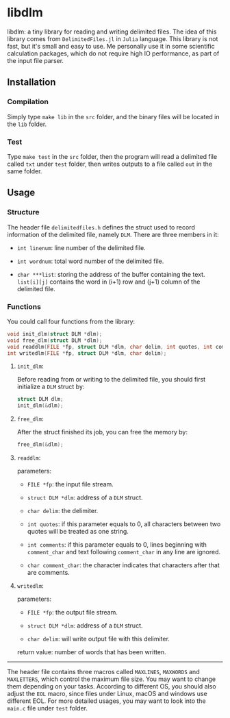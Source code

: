 # libdlm

libdlm: a tiny library for reading and writing delimited files. The idea of this library comes from `DelimitedFiles.jl` in `Julia` language. This library is not fast, but it's small and easy to use. Me personally use it in some scientific calculation packages, which do not require high IO performance, as part of the input file parser.

## Installation

### Compilation

Simply type `make lib` in the `src` folder, and the binary files will be located in the `lib` folder.

### Test

Type `make test` in the `src` folder, then the program will read a delimited file called `txt` under `test` folder, then writes outputs to a file called `out` in the same folder.

## Usage

### Structure

The header file `delimitedfiles.h` defines the struct used to record information of the delimited file, namely `DLM`. There are three members in it:

- `int linenum`: line number of the delimited file.

- `int wordnum`: total word number of the delimited file.

- `char ***list`: storing the address of the buffer containing the text. `list[i][j]` contains the word in (i+1) row and (j+1) column of the delimited file.

### Functions

You could call four functions from the library:

```C
void init_dlm(struct DLM *dlm);
void free_dlm(struct DLM *dlm);
void readdlm(FILE *fp, struct DLM *dlm, char delim, int quotes, int comments, char comment_char);
int writedlm(FILE *fp, struct DLM *dlm, char delim);
```

1. `init_dlm`:

   Before reading from or writing to the delimited file, you should first initialize a `DLM` struct by:

   ```C
   struct DLM dlm;
   init_dlm(&dlm);
   ```

2. `free_dlm`:

   After the struct finished its job, you can free the memory by:

   ```C
   free_dlm(&dlm);
   ```

3. `readdlm`:

   parameters:

   - `FILE *fp`: the input file stream.

   - `struct DLM *dlm`: address of a `DLM` struct.

   - `char delim`: the delimiter.

   - `int quotes`: if this parameter equals to 0, all characters between two quotes will be treated as one string.

   - `int comments`: if this parameter equals to 0, lines beginning with `comment_char` and text following `comment_char` in any line are ignored.

   - `char comment_char`: the character indicates that characters after that are comments.

4. `writedlm`:

   parameters:

   - `FILE *fp`: the output file stream.
   
   - `struct DLM *dlm`: address of a `DLM` struct.
   
   - `char delim`: will write output file with this delimiter.
   
   return value: number of words that has been written.

-----

The header file contains three macros called `MAXLINES`, `MAXWORDS` and `MAXLETTERS`, which control the maximum file size. You may want to change them depending on your tasks. According to different OS, you should also adjust the `EOL` macro, since files under Linux, macOS and windows use different EOL. For more detailed usages, you may want to look into the `main.c` file under `test` folder.
